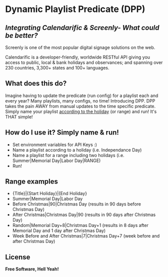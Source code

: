 # Dynamic Playlist Predicate  (DPP)
## _Integrating Calendarific & Screenly- What could be better?_

Screenly is one of the most popular digital signage solutions on the web. 

Calendarific is a developer-friendly, worldwide RESTful API giving you access to public, local & bank holidays and observances; and spanning over 230 countries, 3,300+ states and 100+ languages.

## What does this do?
Imagine having to update the predicate (run config) for a playlist each and every year? Many playlists, many configs, no time! Introducing DPP. DPP takes the pain AWAY from manual updates to the time specific predicate. Simply name your playlist [according to the holiday](https://calendarific.com/holidays/2022/US) (or range) and run! It's THAT simple!

## How do I use it? Simply name & run!
- Set environment variables for API Keys :)
- Name a playlist according to a holiday (i.e. Independance Day)
- Name a playlist for a range including two holidays (i.e. Summer|Memorial Day|Labor Day|RANGE)
- Run!

## Range examples
- {Title}|{Start Holiday}|{End Holiday}
- Summer|Memorial Day|Labor Day
- Before Christmas|90|Christmas Day (results in 90 days before Christmas Day)
- After Christmas|Christmas Day|90 (results in 90 days after Christmas Day)
- Random|Memorial Day+8|Christmas Day+1 (results in 8 days after Memorial Day and 1 day after Christmas Day)
- Week Before and After Christmas|7|Christmas Day+7 (week before and after Christmas Day)

## License

**Free Software, Hell Yeah!**
